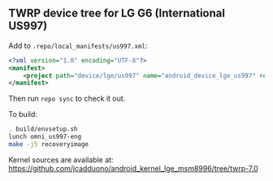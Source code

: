 ## TWRP device tree for LG G6 (International US997)

Add to `.repo/local_manifests/us997.xml`:

```xml
<?xml version="1.0" encoding="UTF-8"?>
<manifest>
	<project path="device/lge/us997" name="android_device_lge_us997" remote="TeamWin" revision="android-6.0" />
</manifest>
```

Then run `repo sync` to check it out.

To build:

```sh
. build/envsetup.sh
lunch omni_us997-eng
make -j5 recoveryimage
```

Kernel sources are available at: https://github.com/jcadduono/android_kernel_lge_msm8996/tree/twrp-7.0

